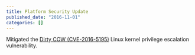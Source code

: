 ```yaml
---
title: Platform Security Update
published_date: "2016-11-01"
categories: []
---
```

Mitigated the [Dirty COW (CVE-2016-5195)](https://dirtycow.ninja/) Linux kernel privilege escalation vulnerability.

